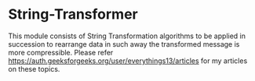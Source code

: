# String-Transformer
This module consists of String Transformation algorithms to be applied in succession to rearrange data in such away the transformed message is more compressible. Please refer https://auth.geeksforgeeks.org/user/everythings13/articles for my articles on these topics.
